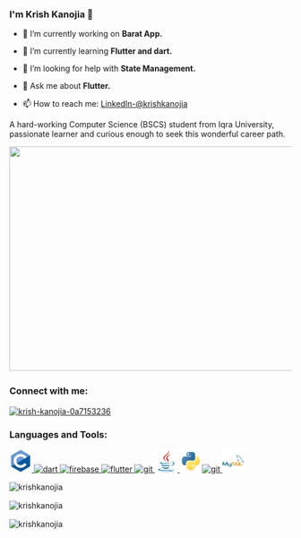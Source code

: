 ### I'm Krish Kanojia 👋

- 🔭 I’m currently working on **Barat App.**

- 🌱 I’m currently learning **Flutter and dart.**

- 🤝 I’m looking for help with **State Management.**

- 💬 Ask me about **Flutter.**

- 📫 How to reach me: [LinkedIn-@krishkanojia](https://www.linkedin.com/in/krish-kanojia-0a7153236/)

 A hard-working Computer Science (BSCS) student from Iqra University, passionate learner and curious enough to seek this wonderful career path.

<img src="https://media3.giphy.com/media/qgQUggAC3Pfv687qPC/giphy.gif" 
     width="900" 
    height="400" />

<h3 align="left">Connect with me:</h3>
<p align="left">
<a href="https://linkedin.com/in/krish-kanojia-0a7153236" target="blank"><img align="center" src="https://raw.githubusercontent.com/rahuldkjain/github-profile-readme-generator/master/src/images/icons/Social/linked-in-alt.svg" alt="krish-kanojia-0a7153236" height="30" width="40" /></a>
</p>

<h3 align="left">Languages and Tools:</h3>
<p align="left"> <a href="https://www.cprogramming.com/" target="_blank" rel="noreferrer"> <img src="https://raw.githubusercontent.com/devicons/devicon/master/icons/c/c-original.svg" alt="c" width="40" height="40"/> </a> <a href="https://dart.dev" target="_blank" rel="noreferrer"> <img src="https://www.vectorlogo.zone/logos/dartlang/dartlang-icon.svg" alt="dart" width="40" height="40"/> </a> <a href="https://firebase.google.com/" target="_blank" rel="noreferrer"> <img src="https://www.vectorlogo.zone/logos/firebase/firebase-icon.svg" alt="firebase" width="40" height="40"/> </a> <a href="https://flutter.dev" target="_blank" rel="noreferrer"> <img src="https://www.vectorlogo.zone/logos/flutterio/flutterio-icon.svg" alt="flutter" width="40" height="40"/> </a> <a href="https://git-scm.com/" target="_blank" rel="noreferrer"> <img src="https://www.vectorlogo.zone/logos/git-scm/git-scm-icon.svg" alt="git" width="40" height="40"/> </a> <a href="https://www.java.com" target="_blank" rel="noreferrer"> <img src="https://raw.githubusercontent.com/devicons/devicon/master/icons/java/java-original.svg" alt="java" width="40" height="40"/> </a> <a href="https://www.python.org" target="_blank" rel="noreferrer"> <img src="https://raw.githubusercontent.com/devicons/devicon/master/icons/python/python-original.svg" alt="python" width="40" height="40"/><img src="https://www.vectorlogo.zone/logos/git-scm/git-scm-icon.svg" alt="git" width="40" height="40"/> </a> <a href="https://www.mysql.com/" target="_blank" rel="noreferrer"> <img src="https://raw.githubusercontent.com/devicons/devicon/master/icons/mysql/mysql-original-wordmark.svg" alt="mysql" width="40" height="40"/> </a> </p>

<p><img align="center" src="https://github-readme-stats.vercel.app/api?username=krishkanojia&show_icons=true&theme=gruvbox&locale=en" alt="krishkanojia" /></p>


<p><img align="center" src="https://github-readme-stats.vercel.app/api/top-langs?username=krishkanojia&show_icons=true&locale=en&layout=compact&theme=gruvbox" alt="krishkanojia" /></p>


<p><img align="center" src="https://github-readme-streak-stats.herokuapp.com/?user=krishkanojia&theme=gruvbox" alt="krishkanojia" /></p>

